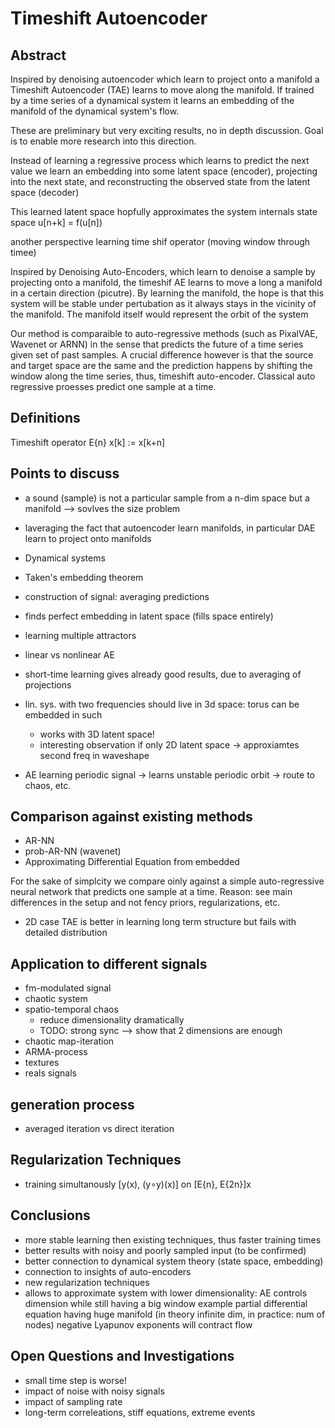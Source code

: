 # Timeshift Autoencoder

## Abstract

Inspired by denoising autoencoder which learn to project onto a manifold a Timeshift Autoencoder (TAE) learns
to move along the manifold. If trained by a time series of a dynamical system it learns an embedding of the
manifold of the dynamical system's flow.

These are preliminary but very exciting results, no in depth discussion. Goal is to enable more research into
this direction.


Instead of learning a regressive process which learns to predict the next value we learn an embedding into
some latent space (encoder), projecting into the next state, and reconstructing the observed state from the latent
space (decoder)

This learned latent space hopfully approximates the system internals state space u[n+k] = f(u[n])

another perspective learning time shif operator (moving window through timee)

Inspired by Denoising Auto-Encoders, which learn to denoise a sample by projecting onto a manifold, the
timeshif AE learns to move a long a manifold in a certain direction (picutre). By learning the manifold,
the hope is that this system will be stable under pertubation as it always stays in the vicinity of the
manifold. The manifold itself would represent the orbit of the system



Our method is comparaible to auto-regressive methods (such as PixalVAE, Wavenet or ARNN) in the sense
that predicts the future of a time series given set of past samples. A crucial difference however is
that the source and target space are the same and the prediction happens by shifting the window along
the time series, thus, timeshift auto-encoder. Classical auto regressive proesses predict one sample
at a time.



## Definitions

Timeshift operator E{n} x[k] := x[k+n]


## Points to discuss

* a sound (sample) is not a particular sample from a n-dim space but a manifold --> sovlves the size problem

* laveraging the fact that autoencoder learn manifolds, in particular DAE learn to project onto manifolds
* Dynamical systems
* Taken's embedding theorem
* construction of signal: averaging predictions
* finds perfect embedding in latent space (fills space entirely)
* learning multiple attractors
* linear vs nonlinear AE
* short-time learning gives already good results, due to averaging of projections
* lin. sys. with two frequencies should live in 3d space: torus can be embedded in such
   * works with 3D latent space!
   * interesting observation if only 2D latent space -> approxiamtes second freq in waveshape

* AE learning periodic signal -> learns unstable periodic orbit -> route to chaos, etc.


## Comparison against existing methods

* AR-NN
* prob-AR-NN (wavenet)
* Approximating Differential Equation from embedded

For the sake of simplcity we compare oinly against a simple auto-regressive neural network that predicts
one sample at a time. Reason: see main differences in the setup and not fency priors, regularizations, etc.

* 2D case TAE is better in learning long term structure but fails with detailed distribution

## Application to different signals

* fm-modulated signal
* chaotic system
* spatio-temporal chaos
  * reduce dimensionality dramatically
  * TODO: strong sync --> show that 2 dimensions are enough
* chaotic map-iteration
* ARMA-process
* textures
* reals signals

## generation process

* averaged iteration vs direct iteration


## Regularization Techniques

* training simultanously [y(x), (y∘y)(x)] on [E{n}, E{2n}]x

## Conclusions

* more stable learning then existing techniques, thus faster training times
* better results with noisy and poorly sampled input (to be confirmed)
* better connection to dynamical system theory (state space, embedding)
* connection to insights of auto-encoders
* new regularization techniques
* allows to approximate system with lower dimensionality: AE controls dimension while still having a big window
  example partial differential equation having huge manifold (in theory infinite dim, in practice: num of nodes)
  negative Lyapunov exponents will contract flow



## Open Questions and Investigations

* small time step is worse!
* impact of noise with noisy signals
* impact of sampling rate
* long-term correleations, stiff equations, extreme events

